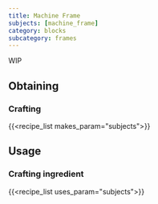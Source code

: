 ```yaml
---
title: Machine Frame
subjects: [machine_frame]
category: blocks
subcategory: frames
---
```


WIP

Obtaining
---------

### Crafting
{{<recipe_list makes_param="subjects">}}

Usage
-----

### Crafting ingredient
{{<recipe_list uses_param="subjects">}}
